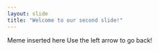 ```yaml
---
layout: slide
title: "Welcome to our second slide!"
---
```

Meme inserted here
Use the left arrow to go back!
